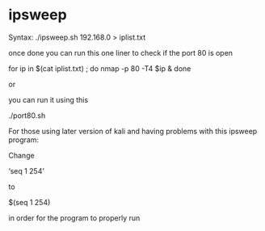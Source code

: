 # ipsweep

Syntax: 
./ipsweep.sh 192.168.0 > iplist.txt


once done you can run this one liner to check if the port 80 is open

for ip in $(cat iplist.txt) ; do nmap -p 80 -T4 $ip & done

or

you can run it using this

./port80.sh


For those using later version of kali and having problems with this ipsweep program:

Change 

‘seq 1 254’

to 

$(seq 1 254)

in order for the program to properly run
